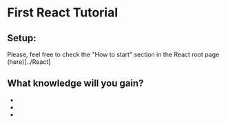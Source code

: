 # First React Tutorial
## Setup:
Please, feel free to check the "How to start" section in the React root page (here)[../React]
## What knowledge will you gain?
-
-
-
